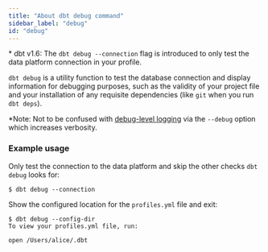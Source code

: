 ```yaml
---
title: "About dbt debug command"
sidebar_label: "debug"
id: "debug"
---
```


<Changelog>
* dbt v1.6: The <code>dbt debug --connection</code> flag is introduced to only test the data platform connection in your profile.
</Changelog>

`dbt debug` is a utility function to test the database connection and display information for debugging purposes, such as the validity of your project file and your installation of any requisite dependencies (like `git` when you run `dbt deps`).

*Note: Not to be confused with [debug-level logging](/reference/global-configs/about-global-configs#debug-level-logging) via the `--debug` option which increases verbosity.

### Example usage

<VersionBlock firstVersion="1.6">

Only test the connection to the data platform and skip the other checks `dbt debug` looks for:

```shell
$ dbt debug --connection
```

</VersionBlock>

Show the configured location for the `profiles.yml` file and exit:

```text
$ dbt debug --config-dir
To view your profiles.yml file, run:

open /Users/alice/.dbt
```
